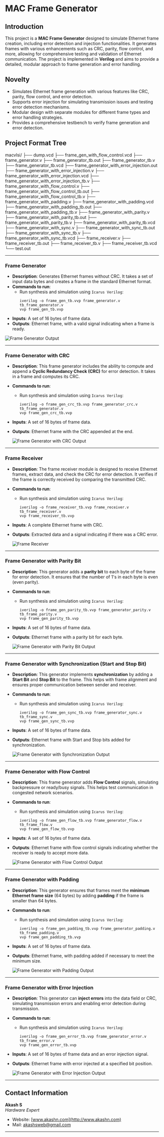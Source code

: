 # MAC Frame Generator

## Introduction
This project is a **MAC Frame Generator** designed to simulate Ethernet frame creation, including error detection and injection functionalities. It generates frames with various enhancements such as CRC, parity, flow control, and more, allowing for comprehensive testing and validation of Ethernet communication. The project is implemented in **Verilog** and aims to provide a detailed, modular approach to frame generation and error handling.

## Novelty
- Simulates Ethernet frame generation with various features like CRC, parity, flow control, and error detection.
- Supports error injection for simulating transmission issues and testing error detection mechanisms.
- Modular design with separate modules for different frame types and error handling strategies.
- Provides a comprehensive testbench to verify frame generation and error detection.
  
## Project Format Tree
macvlsi/
├── dump.vcd
├── frame_gen_with_flow_control.vcd
├── frame_generator.v
├── frame_generator_tb.out
├── frame_generator_tb.v
├── frame_generator_tb.vcd
├── frame_generator_with_error_injection.out
├── frame_generator_with_error_injection.v
├── frame_generator_with_error_injection.vcd
├── frame_generator_with_error_injection_tb.v
├── frame_generator_with_flow_control.v
├── frame_generator_with_flow_control_tb.out
├── frame_generator_with_flow_control_tb.v
├── frame_generator_with_padding.v
├── frame_generator_with_padding.vcd
├── frame_generator_with_padding_tb.out
├── frame_generator_with_padding_tb.v
├── frame_generator_with_parity.v
├── frame_generator_with_parity_tb.out
├── frame_generator_with_parity_tb.v
├── frame_generator_with_parity_tb.vcd
├── frame_generator_with_sync.v
├── frame_generator_with_sync_tb.out
├── frame_generator_with_sync_tb.v
├── frame_generator_with_sync_tb.vcd
├── frame_receiver.v
├── frame_receiver_tb.out
├── frame_receiver_tb.v
├── frame_receiver_tb.vcd
└── test.out


---

### Frame Generator
- **Description**: Generates Ethernet frames without CRC. It takes a set of input data bytes and creates a frame in the standard Ethernet format.
- **Commands to run**: 
  - Run synthesis and simulation using `Icarus Verilog`:
    ```
    iverilog -o frame_gen_tb.vvp frame_generator.v tb_frame_generator.v
    vvp frame_gen_tb.vvp
    ```
- **Inputs**: A set of 16 bytes of frame data.
- **Outputs**: Ethernet frame, with a valid signal indicating when a frame is ready.

![Frame Generator Output](Screenshots/Output1.jpg)


---

### Frame Generator with CRC
- **Description**: This frame generator includes the ability to compute and append a **Cyclic Redundancy Check (CRC)** for error detection. It takes in a frame and computes its CRC.
- **Commands to run**: 
  - Run synthesis and simulation using `Icarus Verilog`:
    ```
    iverilog -o frame_gen_crc_tb.vvp frame_generator_crc.v tb_frame_generator.v
    vvp frame_gen_crc_tb.vvp
    ```
- **Inputs**: A set of 16 bytes of frame data.
- **Outputs**: Ethernet frame with the CRC appended at the end.

  ![Frame Generator with CRC Output](Screenshots/Output2.jpg)

---

### Frame Receiver
- **Description**: The frame receiver module is designed to receive Ethernet frames, extract data, and check the CRC for error detection. It verifies if the frame is correctly received by comparing the transmitted CRC.
- **Commands to run**: 
  - Run synthesis and simulation using `Icarus Verilog`:
    ```
    iverilog -o frame_receiver_tb.vvp frame_receiver.v tb_frame_receiver.v
    vvp frame_receiver_tb.vvp
    ```
- **Inputs**: A complete Ethernet frame with CRC.
- **Outputs**: Extracted data and a signal indicating if there was a CRC error.


  ![Frame Receiver](Screenshots/Output3.jpg)

---

### Frame Generator with Parity Bit
- **Description**: This generator adds a **parity bit** to each byte of the frame for error detection. It ensures that the number of 1's in each byte is even (even parity).
- **Commands to run**: 
  - Run synthesis and simulation using `Icarus Verilog`:
    ```
    iverilog -o frame_gen_parity_tb.vvp frame_generator_parity.v tb_frame_parity.v
    vvp frame_gen_parity_tb.vvp
    ```
- **Inputs**: A set of 16 bytes of frame data.
- **Outputs**: Ethernet frame with a parity bit for each byte.


  ![Frame Generator with Parity Bit Output](Screenshots/Output4.jpg)

---

### Frame Generator with Synchronization (Start and Stop Bit)
- **Description**: This generator implements **synchronization** by adding a **Start Bit** and **Stop Bit** to the frame. This helps with frame alignment and ensures proper communication between sender and receiver.
- **Commands to run**: 
  - Run synthesis and simulation using `Icarus Verilog`:
    ```
    iverilog -o frame_gen_sync_tb.vvp frame_generator_sync.v tb_frame_sync.v
    vvp frame_gen_sync_tb.vvp
    ```
- **Inputs**: A set of 16 bytes of frame data.
- **Outputs**: Ethernet frame with Start and Stop bits added for synchronization.


  ![Frame Generator with Synchronization Output](Screenshots/Output5.jpg)

---

### Frame Generator with Flow Control
- **Description**: This frame generator adds **Flow Control** signals, simulating backpressure or ready/busy signals. This helps test communication in congested network scenarios.
- **Commands to run**: 
  - Run synthesis and simulation using `Icarus Verilog`:
    ```
    iverilog -o frame_gen_flow_tb.vvp frame_generator_flow.v tb_frame_flow.v
    vvp frame_gen_flow_tb.vvp
    ```
- **Inputs**: A set of 16 bytes of frame data.
- **Outputs**: Ethernet frame with flow control signals indicating whether the receiver is ready to accept more data.


  ![Frame Generator with Flow Control Output](Screenshots/Output6.jpg)

---

### Frame Generator with Padding
- **Description**: This generator ensures that frames meet the **minimum Ethernet frame size** (64 bytes) by adding **padding** if the frame is smaller than 64 bytes.
- **Commands to run**: 
  - Run synthesis and simulation using `Icarus Verilog`:
    ```
    iverilog -o frame_gen_padding_tb.vvp frame_generator_padding.v tb_frame_padding.v
    vvp frame_gen_padding_tb.vvp
    ```
- **Inputs**: A set of 16 bytes of frame data.
- **Outputs**: Ethernet frame, with padding added if necessary to meet the minimum size.


  ![Frame Generator with Padding Output](Screenshots/Output7.jpg)

---

### Frame Generator with Error Injection
- **Description**: This generator can **inject errors** into the data field or CRC, simulating transmission errors and enabling error detection during transmission.
- **Commands to run**: 
  - Run synthesis and simulation using `Icarus Verilog`:
    ```
    iverilog -o frame_gen_error_tb.vvp frame_generator_error.v tb_frame_error.v
    vvp frame_gen_error_tb.vvp
    ```
- **Inputs**: A set of 16 bytes of frame data and an error injection signal.
- **Outputs**: Ethernet frame with error injected at a specified bit position.


  ![Frame Generator with Error Injection Output](Screenshots/Output8.jpg)

---

## Contact Information

**Akash S**  
*Hardware Expert*

- Website: [www.akashn.com](http://www.akashn.com)
- Mail: [akashsweb@gmail.com](mailto:akashsweb@gmail.com)

---


